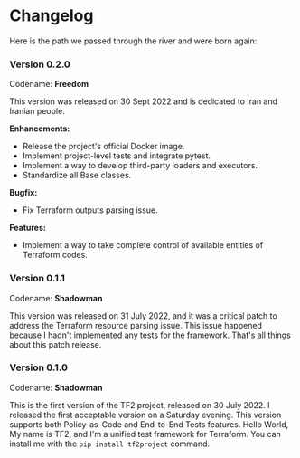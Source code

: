 # Changelog

Here is the path we passed through the river and were born again:

### Version 0.2.0

Codename: **Freedom**

This version was released on 30 Sept 2022 and is dedicated to Iran and Iranian people.

**Enhancements:**

  - Release the project's official Docker image.
  - Implement project-level tests and integrate pytest.
  - Implement a way to develop third-party loaders and executors.
  - Standardize all Base classes.

**Bugfix:**

  - Fix Terraform outputs parsing issue.

**Features:**

  - Implement a way to take complete control of available entities of Terraform codes.

### Version 0.1.1

Codename: **Shadowman**

This version was released on 31 July 2022, and it was a critical patch to address the Terraform resource parsing issue. This issue happened because I hadn't implemented any tests for the framework. That's all things about this patch release.

### Version 0.1.0

Codename: **Shadowman**

This is the first version of the TF2 project, released on 30 July 2022. I released the first acceptable version on a Saturday evening. This version supports both Policy-as-Code and End-to-End Tests features. Hello World, My name is TF2, and I'm a unified test framework for Terraform. You can install me with the `pip install tf2project` command.
